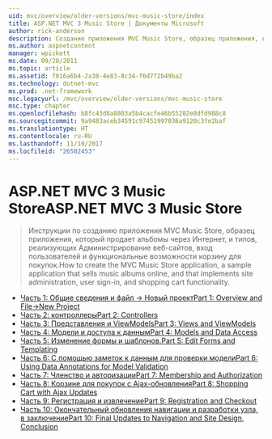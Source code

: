 ```yaml
---
uid: mvc/overview/older-versions/mvc-music-store/index
title: ASP.NET MVC 3 Music Store | Документы Microsoft
author: rick-anderson
description: Создание приложения MVC Music Store, образец приложения, который продает альбомы через Интернет, и типов, реализующих Администрирование сайта пользователя входа в систему...
ms.author: aspnetcontent
manager: wpickett
ms.date: 09/28/2011
ms.topic: article
ms.assetid: f016a6b4-2a38-4e83-8c34-f6d7f2b49ba2
ms.technology: dotnet-mvc
ms.prod: .net-framework
msc.legacyurl: /mvc/overview/older-versions/mvc-music-store
msc.type: chapter
ms.openlocfilehash: b8fc43d8a8803a5b4cacfe46b55282e8dfd988c8
ms.sourcegitcommit: 9a9483aceb34591c97451997036a9120c3fe2baf
ms.translationtype: HT
ms.contentlocale: ru-RU
ms.lasthandoff: 11/10/2017
ms.locfileid: "26502453"
---
```

<a name="aspnet-mvc-3-music-store"></a><span data-ttu-id="f8fcc-103">ASP.NET MVC 3 Music Store</span><span class="sxs-lookup"><span data-stu-id="f8fcc-103">ASP.NET MVC 3 Music Store</span></span>
====================
> <span data-ttu-id="f8fcc-104">Инструкции по созданию приложения MVC Music Store, образец приложения, который продает альбомы через Интернет, и типов, реализующих Администрирование веб-сайтов, вход пользователей и функциональные возможности корзину для покупок.</span><span class="sxs-lookup"><span data-stu-id="f8fcc-104">How to create the MVC Music Store application, a sample application that sells music albums online, and that implements site administration, user sign-in, and shopping cart functionality.</span></span>


- [<span data-ttu-id="f8fcc-105">Часть 1: Общие сведения и файл -> Новый проект</span><span class="sxs-lookup"><span data-stu-id="f8fcc-105">Part 1: Overview and File->New Project</span></span>](mvc-music-store-part-1.md)
- [<span data-ttu-id="f8fcc-106">Часть 2: контроллеры</span><span class="sxs-lookup"><span data-stu-id="f8fcc-106">Part 2: Controllers</span></span>](mvc-music-store-part-2.md)
- [<span data-ttu-id="f8fcc-107">Часть 3: Представления и ViewModels</span><span class="sxs-lookup"><span data-stu-id="f8fcc-107">Part 3: Views and ViewModels</span></span>](mvc-music-store-part-3.md)
- [<span data-ttu-id="f8fcc-108">Часть 4: Модели и доступа к данным</span><span class="sxs-lookup"><span data-stu-id="f8fcc-108">Part 4: Models and Data Access</span></span>](mvc-music-store-part-4.md)
- [<span data-ttu-id="f8fcc-109">Часть 5: Изменение формы и шаблонов.</span><span class="sxs-lookup"><span data-stu-id="f8fcc-109">Part 5: Edit Forms and Templating</span></span>](mvc-music-store-part-5.md)
- [<span data-ttu-id="f8fcc-110">Часть 6: С помощью заметок к данным для проверки модели</span><span class="sxs-lookup"><span data-stu-id="f8fcc-110">Part 6: Using Data Annotations for Model Validation</span></span>](mvc-music-store-part-6.md)
- [<span data-ttu-id="f8fcc-111">Часть 7: Членство и авторизации</span><span class="sxs-lookup"><span data-stu-id="f8fcc-111">Part 7: Membership and Authorization</span></span>](mvc-music-store-part-7.md)
- [<span data-ttu-id="f8fcc-112">Часть 8: Корзине для покупок с Ajax-обновления</span><span class="sxs-lookup"><span data-stu-id="f8fcc-112">Part 8: Shopping Cart with Ajax Updates</span></span>](mvc-music-store-part-8.md)
- [<span data-ttu-id="f8fcc-113">Часть 9: Регистрация и извлечение</span><span class="sxs-lookup"><span data-stu-id="f8fcc-113">Part 9: Registration and Checkout</span></span>](mvc-music-store-part-9.md)
- [<span data-ttu-id="f8fcc-114">Часть 10: Окончательный обновления навигации и разработки узла, в заключение</span><span class="sxs-lookup"><span data-stu-id="f8fcc-114">Part 10: Final Updates to Navigation and Site Design, Conclusion</span></span>](mvc-music-store-part-10.md)
